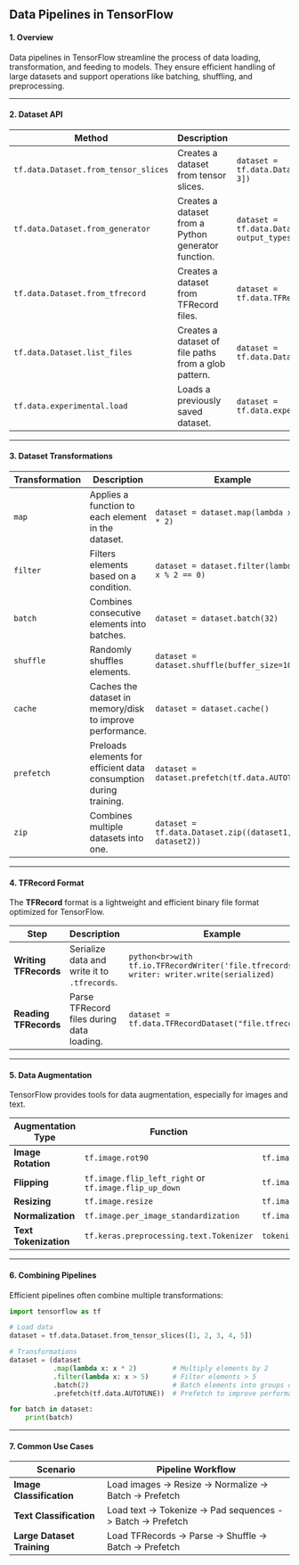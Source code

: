## Data Pipelines in TensorFlow

#### **1. Overview**
Data pipelines in TensorFlow streamline the process of data loading, transformation, and feeding to models. They ensure efficient handling of large datasets and support operations like batching, shuffling, and preprocessing.

---

#### **2. Dataset API**

| **Method**                              | **Description**                                                                                         | **Example**                                                                                 |
|-----------------------------------------|---------------------------------------------------------------------------------------------------------|---------------------------------------------------------------------------------------------|
| `tf.data.Dataset.from_tensor_slices`    | Creates a dataset from tensor slices.                                                                  | `dataset = tf.data.Dataset.from_tensor_slices([1, 2, 3])`                                   |
| `tf.data.Dataset.from_generator`        | Creates a dataset from a Python generator function.                                                    | `dataset = tf.data.Dataset.from_generator(gen_func, output_types=tf.int32)`                 |
| `tf.data.Dataset.from_tfrecord`         | Creates a dataset from TFRecord files.                                                                 | `dataset = tf.data.TFRecordDataset("data.tfrecords")`                                       |
| `tf.data.Dataset.list_files`            | Creates a dataset of file paths from a glob pattern.                                                   | `dataset = tf.data.Dataset.list_files("images/*.jpg")`                                      |
| `tf.data.experimental.load`             | Loads a previously saved dataset.                                                                      | `dataset = tf.data.experimental.load("saved_dataset")`                                      |

---

#### **3. Dataset Transformations**

| **Transformation** | **Description**                                                                                          | **Example**                                                                                                  |
|---------------------|----------------------------------------------------------------------------------------------------------|--------------------------------------------------------------------------------------------------------------|
| `map`              | Applies a function to each element in the dataset.                                                       | `dataset = dataset.map(lambda x: x * 2)`                                                                    |
| `filter`           | Filters elements based on a condition.                                                                   | `dataset = dataset.filter(lambda x: x % 2 == 0)`                                                            |
| `batch`            | Combines consecutive elements into batches.                                                              | `dataset = dataset.batch(32)`                                                                               |
| `shuffle`          | Randomly shuffles elements.                                                                              | `dataset = dataset.shuffle(buffer_size=100)`                                                                |
| `cache`            | Caches the dataset in memory/disk to improve performance.                                                | `dataset = dataset.cache()`                                                                                 |
| `prefetch`         | Preloads elements for efficient data consumption during training.                                         | `dataset = dataset.prefetch(tf.data.AUTOTUNE)`                                                              |
| `zip`              | Combines multiple datasets into one.                                                                     | `dataset = tf.data.Dataset.zip((dataset1, dataset2))`                                                       |

---

#### **4. TFRecord Format**
The **TFRecord** format is a lightweight and efficient binary file format optimized for TensorFlow.

| **Step**             | **Description**                              | **Example**                                                                                     |
|-----------------------|----------------------------------------------|-------------------------------------------------------------------------------------------------|
| **Writing TFRecords** | Serialize data and write it to `.tfrecords`. | ```python<br>with tf.io.TFRecordWriter('file.tfrecords') as writer: writer.write(serialized)``` |
| **Reading TFRecords** | Parse TFRecord files during data loading.    | `dataset = tf.data.TFRecordDataset("file.tfrecords")`                                           |

---

#### **5. Data Augmentation**
TensorFlow provides tools for data augmentation, especially for images and text.

| **Augmentation Type**       | **Function**                              | **Example**                                                      |
|-----------------------------|-------------------------------------------|------------------------------------------------------------------|
| **Image Rotation**          | `tf.image.rot90`                         | `tf.image.rot90(image, k=1)`                                    |
| **Flipping**                | `tf.image.flip_left_right` or `tf.image.flip_up_down` | `tf.image.flip_left_right(image)`                    |
| **Resizing**                | `tf.image.resize`                        | `tf.image.resize(image, [224, 224])`                            |
| **Normalization**           | `tf.image.per_image_standardization`     | `tf.image.per_image_standardization(image)`                     |
| **Text Tokenization**       | `tf.keras.preprocessing.text.Tokenizer`  | `tokenizer.fit_on_texts(corpus)`                                |

---

#### **6. Combining Pipelines**
Efficient pipelines often combine multiple transformations:

```python
import tensorflow as tf

# Load data
dataset = tf.data.Dataset.from_tensor_slices([1, 2, 3, 4, 5])

# Transformations
dataset = (dataset
           .map(lambda x: x * 2)         # Multiply elements by 2
           .filter(lambda x: x > 5)      # Filter elements > 5
           .batch(2)                     # Batch elements into groups of 2
           .prefetch(tf.data.AUTOTUNE))  # Prefetch to improve performance

for batch in dataset:
    print(batch)
```

---

#### **7. Common Use Cases**

| **Scenario**                | **Pipeline Workflow**                                                                                   |
|-----------------------------|---------------------------------------------------------------------------------------------------------|
| **Image Classification**    | Load images -> Resize -> Normalize -> Batch -> Prefetch                                               |
| **Text Classification**     | Load text -> Tokenize -> Pad sequences -> Batch -> Prefetch                                           |
| **Large Dataset Training**  | Load TFRecords -> Parse -> Shuffle -> Batch -> Prefetch                                               |
